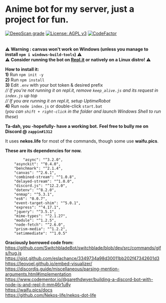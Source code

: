 # Anime bot for my server, just a project for fun.
 <a href="https://deepscan.io/dashboard#view=project&tid=10073&pid=12751&bid=201617"><img src="https://deepscan.io/api/teams/10073/projects/12751/branches/201617/badge/grade.svg" alt="DeepScan grade"></a> [![License: AGPL v3](https://img.shields.io/badge/License-AGPL%20v3-blue.svg)](https://www.gnu.org/licenses/agpl-3.0) [![CodeFactor](https://www.codefactor.io/repository/github/zappin-ctrl/shinobubot.js/badge)](https://www.codefactor.io/repository/github/zappin-ctrl/shinobubot.js) <br> <br> <br>
⚠ **Warning : canvas won't work on Windows (unless you manage to install `npm i windows-build-tools`)** ⚠ <br>
⚠ **Consider running the bot on [Repl.it](https://repl.it/) or natively on a Linux distro!** ⚠ <br>

**How to install it:**<br>
**1)** Run `npm init -y` <br>
**2)** Run `npm install` <br>
**3)** Edit `.env` with your bot token & desired prefix<br>
*// If you're not running it on repl.it, remove `keep_alive.js` and its request in `index.js` up top* <br>
*// If you are running it on repl.it, setup UptimeRobot* <br>
**4)** Run `node index.js` or double-click `start.bat`<br>
(*you can `shift + right-click` in the folder and launch Windows Shell to run these*)

**Ta-dah, you -hopefully- have a working bot.**
**Feel free to bully me on Discord @ `zappin#1312`**

It uses **nekos.life** for most of the commands, though some use **waifu.pics**.


**These are its dependencies for now.**

```
        "async": "^3.2.0",
    "asynckit": "^0.4.0",
    "benchmark": "^2.1.4",
    "canvas": "^2.6.1",
    "combined-stream": "^1.0.8",
    "delayed-stream": "^1.0.0",
    "discord.js": "^12.2.0",
    "dotenv": "^8.2.0",
    "enmap": "^5.3.1",
    "es6": "0.0.7",
    "event-target-shim": "^5.0.1",
    "express": "^4.17.1",
    "jquery": "^3.5.1",
    "mime-types": "^2.1.27",
    "module": "^1.2.5",
    "node-fetch": "^2.6.0",
    "prism-media": "^1.2.2",
    "setimmediate": "^1.0.5"
```

**Graciously borrowed code from:** <br>
https://github.com/SwitchbladeBot/switchblade/blob/dev/src/commands/gifs/hug.js <br>
https://gist.github.com/eslachance/3349734a98d30011bb202f47342601d3 <br>
https://leovoel.github.io/embed-visualizer/ <br>
https://discordjs.guide/miscellaneous/parsing-mention-arguments.html#implementation <br>
https://www.codementor.io/@garethdwyer/building-a-discord-bot-with-node-js-and-repl-it-mm46r1u8y <br>
https://waifu.pics/docs <br>
https://github.com/Nekos-life/nekos-dot-life
